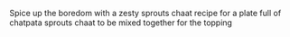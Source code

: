 Spice up the boredom with a zesty sprouts chaat recipe for a plate full of chatpata sprouts chaat to be mixed together for the topping
